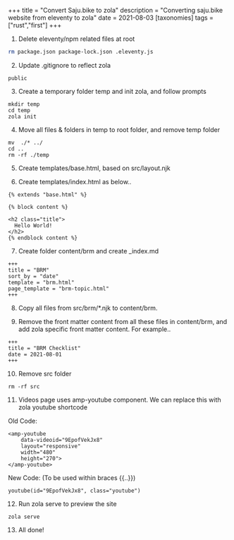 +++
title = "Convert Saju.bike to zola"
description = "Converting saju.bike website from eleventy to zola"
date = 2021-08-03
[taxonomies]
tags =["rust","first"]
+++

1. Delete eleventy/npm related files at root
```bash
rm package.json package-lock.json .eleventy.js 
```

2. Update .gitignore to reflect zola
```
public
```

3. Create a temporary folder temp and init zola, and follow prompts
```
mkdir temp
cd temp
zola init
```

4. Move all files & folders in temp to root folder, and remove temp folder
```
mv  ./* ../
cd ..
rm -rf ./temp
```

5. Create templates/base.html, based on src/layout.njk

6. Create templates/index.html as below..
```
{% extends "base.html" %}

{% block content %}

<h2 class="title">
  Hello World!
</h2>
{% endblock content %}

```

7. Create folder content/brm and create _index.md
```
+++
title = "BRM"
sort_by = "date"
template = "brm.html"
page_template = "brm-topic.html"
+++
```

8. Copy all files from src/brm/*.njk to content/brm. 

9. Remove the front matter content from all these files in content/brm, and add zola specific front matter content. For example..
```
+++
title = "BRM Checklist"
date = 2021-08-01
+++
```

10. Remove src folder
```
rm -rf src
```

11. Videos page uses amp-youtube component. We can replace this with zola youtube shortcode

Old Code:
```
<amp-youtube
    data-videoid="9EpofVekJx8"
    layout="responsive"
    width="480"
    height="270">
</amp-youtube>
```

New Code: (To be used within braces {{..}})
```
youtube(id="9EpofVekJx8", class="youtube")
```

12. Run zola serve to preview the site
```
zola serve
```

13. All done!